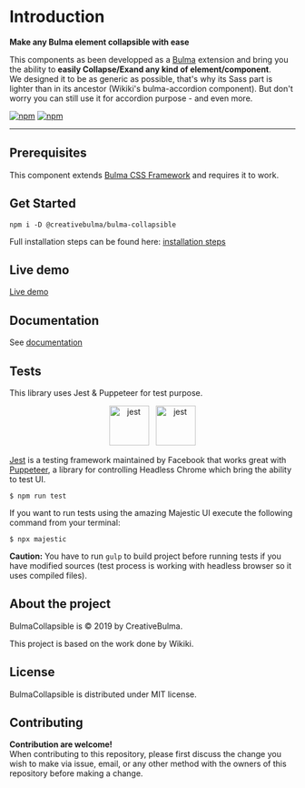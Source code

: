 # Introduction
**Make any Bulma element collapsible with ease**

This components as been developped as a [Bulma](https://bulma.io) extension and bring you the ability to **easily Collapse/Exand any kind of element/component**.  
We designed it to be as generic as possible, that's why its Sass part is lighter than in its ancestor (Wikiki's bulma-accordion component). But don't worry you can still use it for accordion purpose - and even more.

[![npm](https://img.shields.io/npm/v/@creativebulma/bulma-collapsible.svg)](https://www.npmjs.com/package/@creativebulma/bulma-collapsible)
[![npm](https://img.shields.io/npm/dm/@creativebulma/bulma-collapsible.svg)](https://www.npmjs.com/package/@creativebulma/bulma-collapsible)

------------

## Prerequisites
This component extends [Bulma CSS Framework](https://bulma.io) and requires it to work.

## Get Started
```shell
npm i -D @creativebulma/bulma-collapsible
```
Full installation steps can be found here: [installation steps](https://demo.creativebulma.net/components/bulma-collapsible/1.0/installation)

## Live demo
[Live demo](https://bulma-collapsible.netlify.app/usage)

## Documentation
See [documentation](https://bulma-collapsible.netlify.app/)

## Tests
This library uses Jest & Puppeteer for test purpose.
<center>
	<a href="https://jest.io" target="_blank"><img src="https://www.vectorlogo.zone/logos/jestjsio/jestjsio-ar21.svg" alt="jest" title="jest" height="70"></a>
	&nbsp;
	<a href="https://github.com/GoogleChrome/puppeteer" target="_blank"><img src="https://www.vectorlogo.zone/logos/pptrdev/pptrdev-official.svg" alt="jest" title="jest" height="70"></a>
</center>

[Jest](https://jestjs.io/) is a testing framework maintained by Facebook that works great with [Puppeteer](https://github.com/GoogleChrome/puppeteer), a library for controlling Headless Chrome which bring the ability to test UI.


```shell
$ npm run test
```

If you want to run tests using the amazing Majestic UI execute the following command from your terminal:
```shell
$ npx majestic
```

**Caution:** You have to run <code>gulp</code> to build project before running tests if you have modified sources (test process is working with headless browser so it uses compiled files).


## About the project
BulmaCollapsible is © 2019 by CreativeBulma.

This project is based on the work done by Wikiki.

## License
BulmaCollapsible is distributed under MIT license.

## Contributing
**Contribution are welcome!**  
When contributing to this repository, please first discuss the change you wish to make via issue, email, or any other method with the owners of this repository before making a change.
